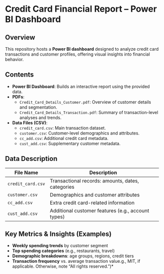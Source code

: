 # Credit Card Financial Report – Power BI Dashboard

## Overview
This repository hosts a **Power BI dashboard** designed to analyze credit card transactions and customer profiles, offering visual insights into financial behavior.

## Contents
- **Power BI Dashboard**: Builds an interactive report using the provided data.
- **PDFs**:
  - `Credit_Card_Details_Customer.pdf`: Overview of customer details and segmentation.
  - `Credit_Card_Details_Transaction.pdf`: Summary of transaction-level analyses and trends.
- **Data Files (CSV)**:
  - `credit_card.csv`: Main transaction dataset.
  - `customer.csv`: Customer-level demographics and attributes.
  - `cc_add.csv`: Additional credit card metadata.
  - `cust_add.csv`: Supplementary customer metadata.

## Data Description
| File Name                  | Description                                        |
|----------------------------|----------------------------------------------------|
| `credit_card.csv`          | Transactional records: amounts, dates, categories  |
| `customer.csv`             | Demographics and customer attributes               |
| `cc_add.csv`               | Extra credit card-related information              |
| `cust_add.csv`             | Additional customer features (e.g., account types) |

## Key Metrics & Insights (Examples)
- **Weekly spending trends** by customer segment
- **Top spending categories** (e.g., restaurants, travel)
- **Demographic breakdowns**: age groups, regions, credit tiers
- **Transaction frequency** vs. average transaction value.g., MIT, if applicable. Otherwise, note “All rights reserved.”)*

